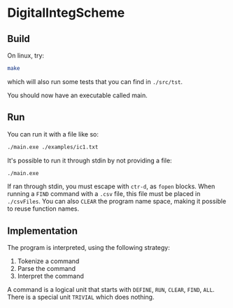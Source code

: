 # DigitalIntegScheme

## Build

On linux, try:

```bash
make
```

which will also run some tests that you can find in `./src/tst`.

You should now have an executable called main.

## Run

You can run it with a file like so:

```bash
./main.exe ./examples/ic1.txt
```

It's possible to run it through stdin by not providing a file:

```bash
./main.exe
```

If ran through stdin, you must escape with `ctr-d`, as `fopen` blocks.
When running a `FIND` command with a `.csv` file, this file must be placed in `./csvFiles`.
You can also `CLEAR` the program name space, making it possible to reuse function names.

## Implementation

The program is interpreted, using the following strategy:

1. Tokenize a command
2. Parse the command
3. Interpret the command

A command is a logical unit that starts with `DEFINE`, `RUN`, `CLEAR`, `FIND`, `ALL`.
There is a special unit `TRIVIAL` which does nothing.

